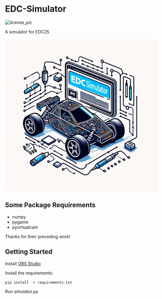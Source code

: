 # EDC-Simulator

![license_pic](https://img.shields.io/badge/license-MIT-blue)

A simulator for EDC25

![logo](image/logo.jpg)

## Some Package Requirements

- numpy
- pygame
- pyvirtualcam

Thanks for their preceding work!

## Getting Started

Install [OBS Studio](https://obsproject.com/)

Install the requirements:
```
pip install -r requirements.txt
```

Run simulator.py
